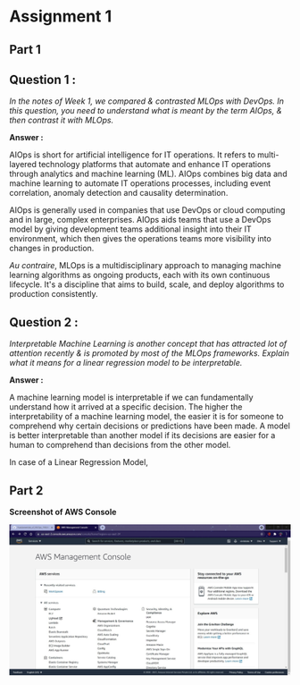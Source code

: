 # Assignment 1
## __Part 1__
__Question 1 :__
---
*In the notes of Week 1, we compared & contrasted MLOps with DevOps. In this question, you need to understand what is meant by the term AIOps, & then contrast it with MLOps.*

__Answer :__

AIOps is short for artificial intelligence for IT operations. It refers to multi-layered technology platforms that automate and enhance IT operations through analytics and machine learning (ML). AIOps combines big data and machine learning to automate IT operations processes, including event correlation, anomaly detection and causality determination.

AIOps is generally used in companies that use DevOps or cloud computing and in large, complex enterprises. AIOps aids teams that use a DevOps model by giving development teams additional insight into their IT environment, which then gives the operations teams more visibility into changes in production.

*Au contraire*, MLOps is a multidisciplinary approach to managing machine learning algorithms as ongoing products, each with its own continuous lifecycle. It's a discipline that aims to build, scale, and deploy algorithms to production consistently.


__Question 2 :__
---
*Interpretable Machine Learning is another concept that has attracted lot of attention recently & is promoted by most of the MLOps frameworks. Explain what it means for a linear regression model to be interpretable.*

__Answer :__

A machine learning model is interpretable if we can fundamentally understand how it arrived at a specific decision. The higher the interpretability of a machine learning model, the easier it is for someone to comprehend why certain decisions or predictions have been made. A model is better interpretable than another model if its decisions are easier for a human to comprehend than decisions from the other model.

In case of a Linear Regression Model, 




## __Part 2__
**Screenshot of AWS Console**

![Amazon Web Services Console](AWSConsole.jpg)
